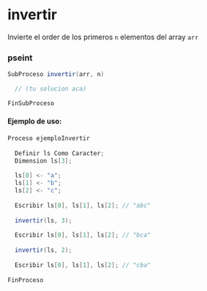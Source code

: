 invertir
========

Invierte el order de los primeros `n` elementos del array `arr`

### pseint

```scala
SubProceso invertir(arr, n)

  // (tu solucion aca)

FinSubProceso
```

#### Ejemplo de uso:

```scala
Proceso ejemploInvertir
  
  Definir ls Como Caracter;
  Dimension ls[3];
  
  ls[0] <- "a";
  ls[1] <- "b";
  ls[2] <- "c";
  
  Escribir ls[0], ls[1], ls[2]; // "abc"
  
  invertir(ls, 3);
  
  Escribir ls[0], ls[1], ls[2]; // "bca"
  
  invertir(ls, 2);
  
  Escribir ls[0], ls[1], ls[2]; // "cba"
  
FinProceso
```
